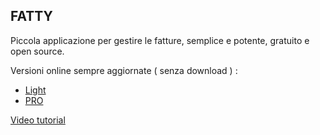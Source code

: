 ## FATTY

Piccola applicazione per gestire le fatture, semplice e potente, gratuito e open source.

Versioni online sempre aggiornate ( senza download ) :

- [Light](https://leonardociaccio.github.io/Fatty/fatty.light.html)
- [PRO](https://leonardociaccio.github.io/Fatty/fatty.pro.html)

[Video tutorial](https://www.youtube.com/watch?v=hH7VFVAFCG4)

